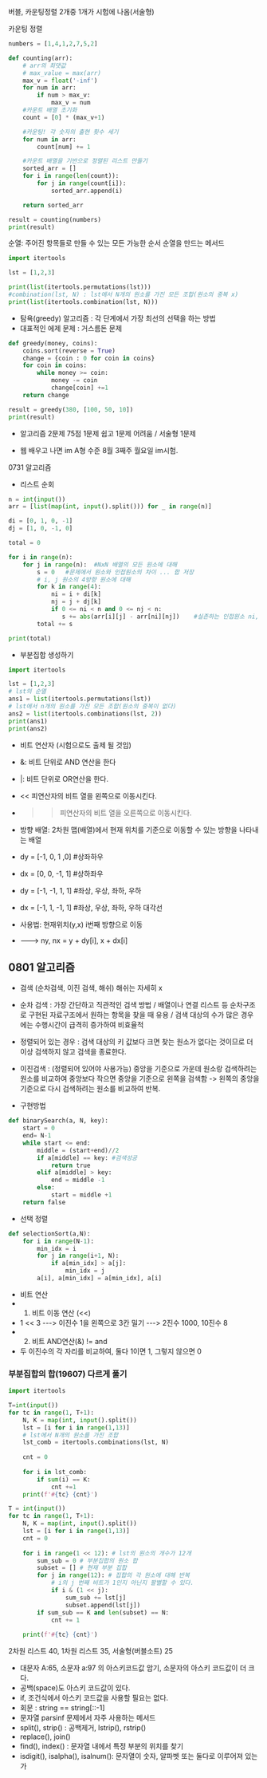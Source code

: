 버블, 카운팅정렬 2개중 1개가 시험에 나옴(서술형)

카운팅 정렬
```python
numbers = [1,4,1,2,7,5,2]

def counting(arr):
    # arr의 최댓값
    # max_value = max(arr)
    max_v = float('-inf')
    for num in arr:
        if num > max_v:
            max_v = num
    #카운트 배열 초기화
    count = [0] * (max_v+1)

    #카운팅! 각 숫자의 출현 횟수 세기
    for num in arr:
        count[num] += 1

    #카운트 배열을 기반으로 정렬된 리스트 만들기
    sorted_arr = []
    for i in range(len(count)):
        for j in range(count[i]):
            sorted_arr.append(i)

    return sorted_arr

result = counting(numbers)
print(result)
```

순열: 주어진 항목들로 만들 수 있는 모든 가능한 순서
순열을 만드는 메서드
```python
import itertools

lst = [1,2,3]

print(list(itertools.permutations(lst)))
#combination(lst, N) : lst에서 N개의 원소를 가진 모든 조합(원소의 중복 x)
print(list(itertools.combination(lst, N)))

```
- 탐욕(greedy) 알고리즘 : 각 단계에서 가장 최선의 선택을 하는 방법
- 대표적인 에제 문제 : 거스름돈 문제
```python
def greedy(money, coins):
    coins.sort(reverse = True)
    change = {coin : 0 for coin in coins}
    for coin in coins:
        while money >= coin:
            money -= coin
            change[coin] +=1
    return change

result = greedy(380, [100, 50, 10])
print(result)
```
- 알고리즘 2문제 75점 1문제 쉽고 1문제 어려움 /  서술형 1문제

- 웹 배우고 나면 im A형 수준 8월 3째주 월요일 im시험.

0731 알고리즘
- 리스트 순회 

```python
n = int(input())
arr = [list(map(int, input().split())) for _ in range(n)]

di = [0, 1, 0, -1]
dj = [1, 0, -1, 0]

total = 0

for i in range(n):
    for j in range(n):  #NxN 배열의 모든 원소에 대해
        s = 0   #문제에서 원소와 인접원소의 차이 ... 합 저장
        # i, j 원소의 4방향 원소에 대해
        for k in range(4):
            ni = i + di[k]
            nj = j + dj[k]
            if 0 <= ni < n and 0 <= nj < n:
               s += abs(arr[i][j] - arr[ni][nj])    #실존하는 인접원소 ni, nj
        total += s

print(total)
```

- 부분집합 생성하기
```python
import itertools

lst = [1,2,3]
# lst의 순열
ans1 = list(itertools.permutations(lst))
# lst에서 n개의 원소를 가진 모든 조합(원소의 중복이 없다)
ans2 = list(itertools.combinations(lst, 2))
print(ans1)
print(ans2)
```
- 비트 연산자 (시험으로도 출제 될 것임)
- &: 비트 단위로 AND 연산을 한다
- |: 비트 단위로 OR연산을 한다.
- << 피연산자의 비트 열을 왼쪽으로 이동시킨다.
- >> 피연산자의 비트 열을 오른쪽으로 이동시킨다.

- 방향 배열: 2차원 맵(배열)에서 현재 위치를 기준으로 이동할 수 있는 방향을 나타내는 배열
- dy = [-1, 0, 1 ,0]    #상좌하우  
- dx = [0, 0, -1, 1]    #상하좌우

- dy = [-1, -1, 1, 1]   #좌상, 우상, 좌하, 우하
- dx = [-1, 1, -1, 1]   #좌상, 우상, 좌하, 우하  대각선

- 사용법: 현재위치(y,x) i번째 방향으로 이동
- ---> ny, nx = y + dy[i], x + dx[i]



## 0801 알고리즘
- 검색 (순차검색, 이진 검색, 해쉬) 해쉬는 자세히 x
- 순차 검색 : 가장 간단하고 직관적인 검색 방법 / 배열이나 연결 리스트 등 순차구조로 구현된 자료구조에서 원하는 항목을 찾을 때 유용 / 검색 대상의 수가 많은 경우에는 수행시간이 급격히 증가하여 비효율적
  
- 정렬되어 있는 경우 : 검색 대상의 키 값보다 크면 찾는 원소가 없다는 것이므로 더 이상 검색하지 않고 검색을 종료한다.

- 이진검색 : (정렬되어 있어야 사용가능) 중앙을 기준으로 가운데 원소랑 검색하려는 원소를 비교하여 중앙보다 작으면 중앙을 기준으로 왼쪽을 검색함 -> 왼쪽의 중앙을 기준으로 다시 검색하려는 원소를 비교하여 반복.
- 구현방법
```python
def binarySearch(a, N, key):
    start = 0
    end= N-1
    while start <= end:
        middle = (start+end)//2
        if a[middle] == key: #검색성공
            return true
        elif a[middle] > key:
            end = middle -1
        else:
            start = middle +1
    return false                

```
- 선택 정렬
```python
def selectionSort(a,N):
    for i in range(N-1):
        min_idx = i
        for j in range(i+1, N):
            if a[min_idx] > a[j]:
                min_idx = j
        a[i], a[min_idx] = a[min_idx], a[i]        
```

- 비트 연산
- 1. 비트 이동 연산 (<<)
- 1 << 3 ---> 이진수 1을 왼쪽으로 3칸 밀기 ---> 2진수 1000, 10진수 8
- 2. 비트 AND연산(&) != and
- 두 이진수의 각 자리를 비교하여, 둘다 1이면 1, 그렇지 않으면 0  
### 부분집합의 합(19607) 다르게 풀기
```python
import itertools

T=int(input())
for tc in range(1, T+1):
    N, K = map(int, input().split())
    lst = [i for i in range(1,13)]
    # lst에서 N개의 원소를 가진 조합
    lst_comb = itertools.combinations(lst, N)
    
    cnt = 0
    
    for i in lst_comb:
        if sum(i) == K:
            cnt +=1
    print(f'#{tc} {cnt}')
```
```python
T = int(input())
for tc in range(1, T+1):
    N, K = map(int, input().split())
    lst = [i for i in range(1,13)]
    cnt = 0
    
    for i in range(1 << 12): # lst의 원소의 개수가 12개
        sum_sub = 0 # 부분집합의 원소 합
        subset = [] # 현재 부분 집합
        for j in range(12): # 집합의 각 원소에 대해 반복
            # i의 j 번째 비트가 1인지 아닌지 팔별할 수 있다.
            if i & (1 << j):
                sum_sub += lst[j]
                subset.append(lst[j])
        if sum_sub == K and len(subset) == N:
            cnt += 1
        
    print(f'#{tc} {cnt}')
```    





2차원 리스트 40, 1차원 리스트 35, 서술형(버블소트) 25
- 대문자 A:65, 소문자 a:97 의 아스키코드값 암기, 소문자의 아스키 코드값이 더 크다.
- 공백(space)도 아스키 코드값이 있다.
- if, 조건식에서 아스키 코드값을 사용할 필요는 없다.
- 회문 : string == string[::-1]
- 문자열 parsinf 문제에서 자주 사용하는 메서드
- split(), strip() : 공백제거, lstrip(), rstrip()
- replace(), join()
- find(), index() : 문자열 내에서 특정 부분의 위치를 찾기
- isdigit(), isalpha(), isalnum(): 문자열이 숫자, 알파벳 또는 둘다로 이루어져 있는가
  





